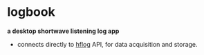 # logbook

**a desktop shortwave listening log app**

 * connects directly to [hflog](https://github.com/white5moke/hflog) API, for data acquisition and storage.